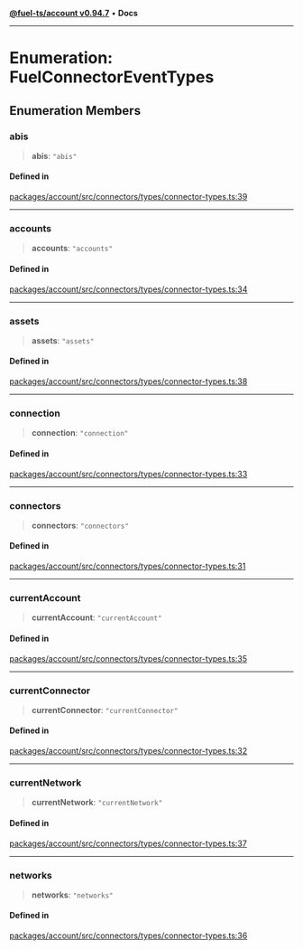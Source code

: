 [**@fuel-ts/account v0.94.7**](../index.md) • **Docs**

***

# Enumeration: FuelConnectorEventTypes

## Enumeration Members

### abis

> **abis**: `"abis"`

#### Defined in

[packages/account/src/connectors/types/connector-types.ts:39](https://github.com/FuelLabs/fuels-ts/blob/8420c2fcbdf57cb5242e933369ca6c4c5f9d66c9/packages/account/src/connectors/types/connector-types.ts#L39)

***

### accounts

> **accounts**: `"accounts"`

#### Defined in

[packages/account/src/connectors/types/connector-types.ts:34](https://github.com/FuelLabs/fuels-ts/blob/8420c2fcbdf57cb5242e933369ca6c4c5f9d66c9/packages/account/src/connectors/types/connector-types.ts#L34)

***

### assets

> **assets**: `"assets"`

#### Defined in

[packages/account/src/connectors/types/connector-types.ts:38](https://github.com/FuelLabs/fuels-ts/blob/8420c2fcbdf57cb5242e933369ca6c4c5f9d66c9/packages/account/src/connectors/types/connector-types.ts#L38)

***

### connection

> **connection**: `"connection"`

#### Defined in

[packages/account/src/connectors/types/connector-types.ts:33](https://github.com/FuelLabs/fuels-ts/blob/8420c2fcbdf57cb5242e933369ca6c4c5f9d66c9/packages/account/src/connectors/types/connector-types.ts#L33)

***

### connectors

> **connectors**: `"connectors"`

#### Defined in

[packages/account/src/connectors/types/connector-types.ts:31](https://github.com/FuelLabs/fuels-ts/blob/8420c2fcbdf57cb5242e933369ca6c4c5f9d66c9/packages/account/src/connectors/types/connector-types.ts#L31)

***

### currentAccount

> **currentAccount**: `"currentAccount"`

#### Defined in

[packages/account/src/connectors/types/connector-types.ts:35](https://github.com/FuelLabs/fuels-ts/blob/8420c2fcbdf57cb5242e933369ca6c4c5f9d66c9/packages/account/src/connectors/types/connector-types.ts#L35)

***

### currentConnector

> **currentConnector**: `"currentConnector"`

#### Defined in

[packages/account/src/connectors/types/connector-types.ts:32](https://github.com/FuelLabs/fuels-ts/blob/8420c2fcbdf57cb5242e933369ca6c4c5f9d66c9/packages/account/src/connectors/types/connector-types.ts#L32)

***

### currentNetwork

> **currentNetwork**: `"currentNetwork"`

#### Defined in

[packages/account/src/connectors/types/connector-types.ts:37](https://github.com/FuelLabs/fuels-ts/blob/8420c2fcbdf57cb5242e933369ca6c4c5f9d66c9/packages/account/src/connectors/types/connector-types.ts#L37)

***

### networks

> **networks**: `"networks"`

#### Defined in

[packages/account/src/connectors/types/connector-types.ts:36](https://github.com/FuelLabs/fuels-ts/blob/8420c2fcbdf57cb5242e933369ca6c4c5f9d66c9/packages/account/src/connectors/types/connector-types.ts#L36)
